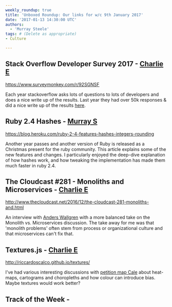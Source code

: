 ```yaml
---
weekly_roundup: true
title: 'Unboxed Roundup: Our links for w/c 9th January 2017'
date: '2017-01-13 14:30:00 UTC'
authors:
  - 'Murray Steele'
tags: # (Delete as appropriate)
- Culture

---
```


## Stack Overflow Developer Survey 2017 - [Charlie E](/people#charlie-egan)

https://www.surveymonkey.com/r/92SGNSF

Each year stackoverflow asks lots of questions to lots of developers and does a
nice write up of the results. Last year they had over 50k responses & did a nice
write up of the results [here](http://stackoverflow.com/research/developer-survey-2016).

## Ruby 2.4 Hashes - [Murray S](/people#murray-steele)

https://blog.heroku.com/ruby-2-4-features-hashes-integers-rounding

Another year passes and another version of Ruby is released as a Christmas
present for the ruby community.  This article explains some of the new features
and changes.  I particularly enjoyed the deep-dive explanation of how hashes
work, and how tweaking the implementation has made them much faster in ruby 2.4.

## The Cloudcast #281 - Monoliths and Microservices - [Charlie E](/people#charlie-egan)

http://www.thecloudcast.net/2016/12/the-cloudcast-281-monoliths-and.html

An interview with [Anders Wallgren](https://twitter.com/anders_wallgren) with a
more balanced take on the Monolith vs. Microservices discussion. The take away
for me was that 'monolith problems' often stem from process or organizational
culture and that microservices can't fix that.

## Textures.js - [Charlie E](http://riccardoscalco.github.io/textures)

http://riccardoscalco.github.io/textures/

I've had various interesting discussions with [petition map
Cale](https://twitter.com/tlfrd) about heat-maps, cartograms and choropleths and
how colour can introduce bias. Maybe textures would work better?

## Track of the Week - [](/people#)

